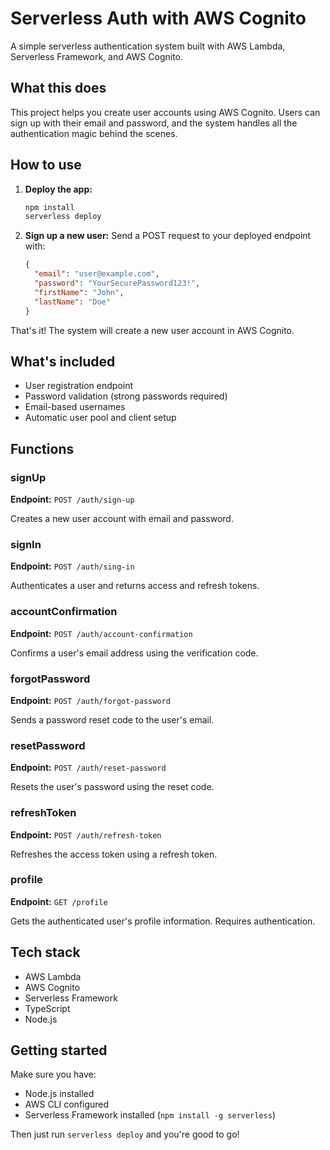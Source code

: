 # Serverless Auth with AWS Cognito

A simple serverless authentication system built with AWS Lambda, Serverless Framework, and AWS Cognito.

## What this does

This project helps you create user accounts using AWS Cognito. Users can sign up with their email and password, and the system handles all the authentication magic behind the scenes.

## How to use

1. **Deploy the app:**

   ```bash
   npm install
   serverless deploy
   ```

2. **Sign up a new user:**
   Send a POST request to your deployed endpoint with:
   ```json
   {
     "email": "user@example.com",
     "password": "YourSecurePassword123!",
     "firstName": "John",
     "lastName": "Doe"
   }
   ```

That's it! The system will create a new user account in AWS Cognito.

## What's included

- User registration endpoint
- Password validation (strong passwords required)
- Email-based usernames
- Automatic user pool and client setup

## Functions

### signUp

**Endpoint:** `POST /auth/sign-up`

Creates a new user account with email and password.

### signIn

**Endpoint:** `POST /auth/sing-in`

Authenticates a user and returns access and refresh tokens.

### accountConfirmation

**Endpoint:** `POST /auth/account-confirmation`

Confirms a user's email address using the verification code.

### forgotPassword

**Endpoint:** `POST /auth/forgot-password`

Sends a password reset code to the user's email.

### resetPassword

**Endpoint:** `POST /auth/reset-password`

Resets the user's password using the reset code.

### refreshToken

**Endpoint:** `POST /auth/refresh-token`

Refreshes the access token using a refresh token.

### profile

**Endpoint:** `GET /profile`

Gets the authenticated user's profile information. Requires authentication.

## Tech stack

- AWS Lambda
- AWS Cognito
- Serverless Framework
- TypeScript
- Node.js

## Getting started

Make sure you have:

- Node.js installed
- AWS CLI configured
- Serverless Framework installed (`npm install -g serverless`)

Then just run `serverless deploy` and you're good to go!
